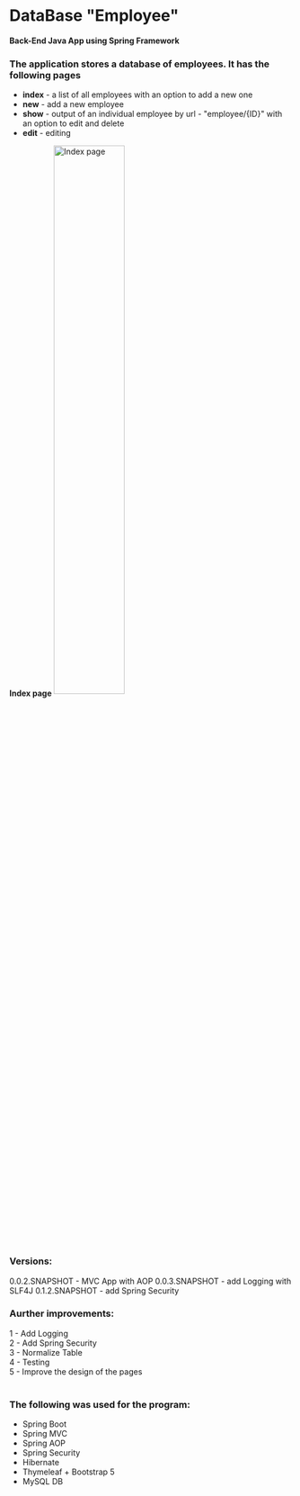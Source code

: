 # DataBase "Employee"
<b>Back-End Java App using Spring Framework</b><br/>
<h3>The application stores a database of employees. It has the following pages</h3>
<ul>
<li><b>index</b> - a list of all employees with an option to add a new one</li>
<li><b>new</b> - add a new employee</li>
<li><b>show</b> - output of an individual employee by url - "employee/{ID}" with an option to edit and delete</li>
<li><b>edit</b> - editing</li>
</ul>
 <b> Index page</b>
  <img src="https://i.postimg.cc/kMf26CdM/temp-Imaget-Qxu-IX.avif" alt="Index page" title="Index page" align="center" width="50%" height="50%" /> 
<h3>Versions:</h3>
0.0.2.SNAPSHOT - MVC App with AOP
0.0.3.SNAPSHOT - add Logging with SLF4J
0.1.2.SNAPSHOT - add Spring Security
<br/>
<h3>Аurther improvements:</h3>
1 - Add Logging<br/>
2 - Add Spring Security<br/>
3 - Normalize Table<br/>
4 - Testing<br/>
5 - Improve the design of the pages<br/>
<br/>
<h3>The following was used for the program:</h3>
<ul>
<li>Spring Boot</li>
<li>Spring MVC</li>
<li>Spring AOP</li>
<li>Spring Security</li>
<li>Hibernate</li>
<li>Thymeleaf + Bootstrap 5</li>
<li>MySQL DB</li>
</ul>
